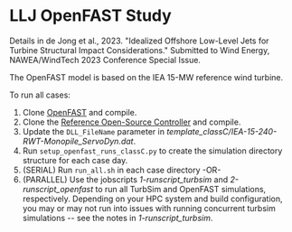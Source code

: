 # LLJ OpenFAST Study
Details in de Jong et al., 2023. "Idealized Offshore Low-Level Jets for Turbine
Structural Impact Considerations." Submitted to Wind Energy, NAWEA/WindTech
2023 Conference Special Issue. 

The OpenFAST model is based on the IEA 15-MW reference wind turbine. 

To run all cases:

1. Clone [OpenFAST](https://github.com/OpenFAST/openfast) and compile.
2. Clone the [Reference Open-Source Controller](https://github.com/nrel/rosco)
   and compile.
3. Update the `DLL_FileName` parameter in
   *template_classC/IEA-15-240-RWT-Monopile_ServoDyn.dat*.
4. Run `setup_openfast_runs_classC.py` to create the simulation directory
   structure for each case day.
5. (SERIAL) Run `run_all.sh` in each case directory -OR-
6. (PARALLEL) Use the jobscripts *1-runscript_turbsim* and
   *2-runscript_openfast* to run all TurbSim and OpenFAST simulations,
   respectively. Depending on your HPC system and build configuration, you may
   or may not run into issues with running concurrent turbsim simulations -- see
   the notes in *1-runscript_turbsim*.

